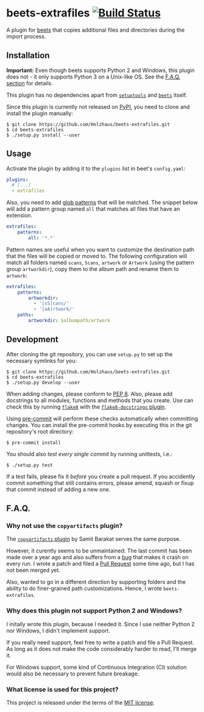 # beets-extrafiles [![Build Status](https://travis-ci.org/Holzhaus/beets-extrafiles.svg?branch=master)](https://travis-ci.org/Holzhaus/beets-extrafiles)

A plugin for [beets](http://beets.io/) that copies additional files and directories during the import process.


## Installation

**Important:** Even though beets supports Python 2 and Windows, this plugin does not - it only supports Python 3 on a Unix-like OS. See the [F.A.Q. section](#faq) for details.

This plugin has no dependencies apart from [`setuptools`](https://pypi.org/project/setuptools/) and [`beets`](https://pypi.org/project/beets/) itself.

Since this plugin is currently not released on [PyPI](https://pypi.org/), you need to clone and install the plugin manually:

    $ git clone https://github.com/Holzhaus/beets-extrafiles.git
    $ cd beets-extrafiles
    $ ./setup.py install --user


## Usage

Activate the plugin by adding it to the `plugins` list in beet's `config.yaml`:

```yaml
plugins:
  # [...]
  - extrafiles
```

Also, you need to add [glob patterns](https://docs.python.org/3/library/glob.html#module-glob) that will be matched.
The snippet below will add a pattern group named `all` that matches all files that have an extension.

```yaml
extrafiles:
    patterns:
        all: '*.*'
```

Pattern names are useful when you want to customize the destination path that the files will be copied or moved to.
The following configuration will match all folders named `scans`, `Scans`, `artwork` or `Artwork` (using the pattern group `artworkdir`), copy them to the album path and rename them to `artwork`:

```yaml
extrafiles:
    patterns:
        artworkdir:
          - '[sS]cans/'
          - '[aA]rtwork/'
    paths:
        artworkdir: $albumpath/artwork
```


## Development

After cloning the git repository, you can use `setup.py` to set up the necessary symlinks for you:

    $ git clone https://github.com/Holzhaus/beets-extrafiles.git
    $ cd beets-extrafiles
    $ ./setup.py develop --user

When adding changes, please conform to [PEP 8](https://www.python.org/dev/peps/pep-0008/).
Also, please add docstrings to all modules, functions and methods that you create.
Use can check this by running [`flake8`](http://flake8.pycqa.org/en/latest/index.html) with the [`flake8-docstrings` plugin](https://pypi.org/project/flake8-docstrings/).

Using [pre-commit](https://pre-commit.com/) will perform these checks automatically when committing changes.
You can install the pre-commit hooks by executing this in the git repository's root directory:

    $ pre-commit install

You should also *test every single commit* by running unittests, i.e.:

    $ ./setup.py test

If a test fails, please fix it *before* you create a pull request.
If you accidently commit something that still contains errors, please amend, squash or fixup that commit instead of adding a new one.


## F.A.Q.

### Why not use the `copyartifacts` plugin?

The [`copyartifacts` plugin](https://github.com/sbarakat/beets-copyartifacts) by Samit Barakat serves the same purpose.

However, it curently seems to be unmaintained:
The last commit has been made over a year ago and also suffers from a [bug](https://github.com/sbarakat/beets-copyartifacts/issues/38) that makes it crash on every run.
I wrote a patch and filed a [Pull Request](https://github.com/sbarakat/beets-copyartifacts/pull/43) some time ago, but I has not been merged yet.

Also, wanted to go in a different direction by supporting folders and the ability to do finer-grained path customizations.
Hence, I wrote `beets-extrafiles`.

### Why does this plugin not support Python 2 and Windows?

I initally wrote this plugin, because I needed it.
Since I use neither Python 2 nor Windows, I didn't implement support.

If you really need support, feel free to write a patch and file a Pull Request.
As long as it does not make the code considerably harder to read, I'll merge it.

For Windows support, some kind of Continuous Integration (CI) solution would also be necessary to prevent future breakage.

### What license is used for this project?

This project is released under the terms of the [MIT license](LICENSE).
